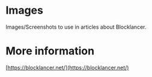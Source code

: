 # Images
Images/Screenshots to use in articles about Blocklancer.

# More information
[https://blocklancer.net/](https://blocklancer.net/)
